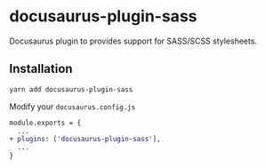 # docusaurus-plugin-sass

Docusaurus plugin to provides support for SASS/SCSS stylesheets.

## Installation

```sh
yarn add docusaurus-plugin-sass
```

Modify your `docusaurus.config.js`

```diff
module.exports = {
  ...
+ plugins: ['docusaurus-plugin-sass'],
  ...
}
```
